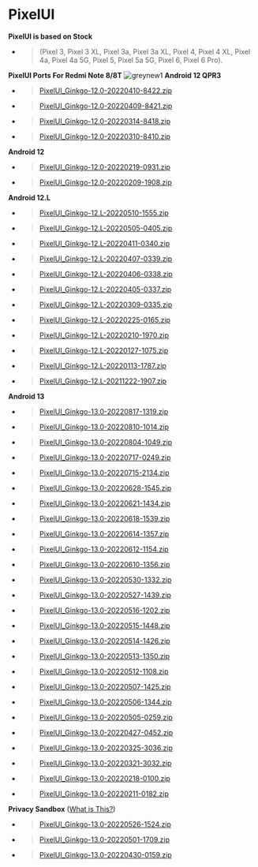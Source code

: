 # PixelUI
**PixelUI is based on Stock** 
- > (Pixel 3, Pixel 3 XL, Pixel 3a, Pixel 3a XL, Pixel 4, Pixel 4 XL, Pixel 4a, Pixel 4a 5G, Pixel 5, Pixel 5a 5G, Pixel 6, Pixel 6 Pro).

**PixelUI Ports For Redmi Note 8/8T**
![greynew1](https://user-images.githubusercontent.com/37813398/172945814-95f91607-ce2c-4c74-9b9e-3115afaf3552.jpg)
**Android 12 QPR3**
- >[PixelUI_Ginkgo-12.0-20220410-8422.zip](https://drive.google.com/uc?id=1ZwfYfz5SfxSeS-0m7404Lhz90vT2G0EI&export=download)
- >[PixelUI_Ginkgo-12.0-20220409-8421.zip](https://drive.google.com/uc?id=12AS76M0ka46ZOEdkkxcX-v4mDH4LyFf6&export=download)
- >[PixelUI_Ginkgo-12.0-20220314-8418.zip](https://drive.google.com/uc?id=1A5VrqLRBKvqMaB6hTbju32RzYxYJvm-0&export=download)
- >[PixelUI_Ginkgo-12.0-20220310-8410.zip](https://drive.google.com/uc?id=1ijwW-UmK0wI8dlF7tqPM-jFb1JuQj44I&export=download)

**Android 12**
- >[PixelUI_Ginkgo-12.0-20220219-0931.zip](https://drive.google.com/uc?id=1e0nF2SoO-0LVXQWbyAvYbIPODeUrAnFn&export=download)
- >[PixelUI_Ginkgo-12.0-20220209-1908.zip](https://drive.google.com/uc?id=1GkYBtW_8VnyhRSZqeAGI2oDAZ-oPLHbp&export=download)

**Android 12.L**
- >[PixelUI_Ginkgo-12.L-20220510-1555.zip](https://drive.google.com/uc?id=1-wuAmF1d7cLcgkk01rHj-ztZC42TQxXt&export=download)
- >[PixelUI_Ginkgo-12.L-20220505-0405.zip](https://drive.google.com/uc?id=1xSBh_mqGQcsHFCyH_YrRyvers9BN3xAy&export=download)
- >[PixelUI_Ginkgo-12.L-20220411-0340.zip](https://drive.google.com/uc?id=1kQO_jgTnRvCsc5fJ2aQCf9l-A-ebH0sj&export=download)
- >[PixelUI_Ginkgo-12.L-20220407-0339.zip](https://drive.google.com/uc?id=1HrYkVbOK4jk6zst-jgJcqhKbILsvOVSC&export=download)
- >[PixelUI_Ginkgo-12.L-20220406-0338.zip](https://drive.google.com/uc?id=1WWOFjP-t0AkEfvgK6REGisSijMJtoIrn&export=download)
- >[PixelUI_Ginkgo-12.L-20220405-0337.zip](https://drive.google.com/uc?id=1Y0gyKDoylMr74s2qCRGiep4DSjKgKO0Z&export=download)
- >[PixelUI_Ginkgo-12.L-20220309-0335.zip](https://drive.google.com/file/d/19Wiuagqanib2Q_-trKbq9OsiSWm0hQTE/view)
- >[PixelUI_Ginkgo-12.L-20220225-0165.zip](https://drive.google.com/file/d/1yfO9cQRoK1XLZ9ZrEn7QKU3WvrDYJzon/view?usp=drivesdk)
- >[PixelUI_Ginkgo-12.L-20220210-1970.zip](https://drive.google.com/uc?id=1IJZDy8PBtW-uKwzjKWiSW0LCOXygny1y&export=download)
- >[PixelUI_Ginkgo-12.L-20220127-1075.zip](https://drive.google.com/uc?id=18SfYWaPSc_j3d3aA1Nte8PO5cVEd5bE7&export=download)
- >[PixelUI_Ginkgo-12.L-20220113-1787.zip](https://drive.google.com/file/d/10M_jchJFuMX1UXJJnaGB-sU0WOJ_tlMs/view?usp=drivesdk)
- >[PixelUI_Ginkgo-12.L-20211222-1907.zip](https://drive.google.com/file/d/1KVI4n2nor0M_IKjmzePl3nU3YjZ8L9cY/view?usp=drivesdk)

**Android 13**
- >[PixelUI_Ginkgo-13.0-20220817-1319.zip](https://drive.google.com/uc?id=18O1FsmFFf-cp99TQZ5fYja3rryvfrYuy&export=download)
- >[PixelUI_Ginkgo-13.0-20220810-1014.zip](https://drive.google.com/uc?id=1MI5ibgWRxNt1kar67WJwyMg6sfUKMc7t&export=download)
- >[PixelUI_Ginkgo-13.0-20220804-1049.zip](https://drive.google.com/uc?id=1hXxhuWDrBKR9hl6dU-tQdi3oC6UHtAzx&export=download)
- >[PixelUI_Ginkgo-13.0-20220717-0249.zip](https://drive.google.com/uc?id=1oyV9XWyvwCEke9NYCQ_qhs3Dez2Jsno1&export=download)
- >[PixelUI_Ginkgo-13.0-20220715-2134.zip](https://drive.google.com/uc?id=1RZLM9m5bcDIN_jszTEKChq8M4gYH641q&export=download)
- >[PixelUI_Ginkgo-13.0-20220628-1545.zip](https://drive.google.com/uc?id=1dqUJotpi4qGc1r4gwWPjePoRzxvQNlDz&export=download)
- >[PixelUI_Ginkgo-13.0-20220621-1434.zip](https://drive.google.com/uc?id=1T2JtegCVmGIn8UvOZM60oyiWfeMaAiMH&export=download)
- >[PixelUI_Ginkgo-13.0-20220618-1539.zip](https://drive.google.com/uc?id=1db8ygg3jhdXjX9Klltw9-4dOFSV5yjCG&export=download)
- >[PixelUI_Ginkgo-13.0-20220614-1357.zip](https://drive.google.com/uc?id=1KNoG7ax3AsXrcW2ryLoD_LaJnOgPLpdr&export=download)
- >[PixelUI_Ginkgo-13.0-20220612-1154.zip](https://drive.google.com/uc?id=1YG4yc8QGROo9aNvx5MU84Ot96KrT2yEx&export=download)
- >[PixelUI_Ginkgo-13.0-20220610-1356.zip](https://drive.google.com/uc?id=1SkdGaZQNZpHy5wJTYYjHGvE2x9yqNwpP&export=download)
- >[PixelUI_Ginkgo-13.0-20220530-1332.zip](https://drive.google.com/u/0/uc?id=1oyYyHnuSOXohtwmWUOc2fuoWUcsHoUYr&export=download)
- >[PixelUI_Ginkgo-13.0-20220527-1439.zip](https://drive.google.com/uc?id=1NPTYOryHMViVJT-hV_Vu4lLxQfQ9LspY&export=download)
- >[PixelUI_Ginkgo-13.0-20220516-1202.zip](https://drive.google.com/uc?id=1oF_JNURe1cHixLdr_hlGnj8ymmQXdj7K&export=download)
- >[PixelUI_Ginkgo-13.0-20220515-1448.zip](https://drive.google.com/uc?id=1HBMCXaKVItxZVMpR_ujysb9Rqp9SjqIu&export=download)
- >[PixelUI_Ginkgo-13.0-20220514-1426.zip](https://drive.google.com/uc?id=1V9QTnpCDRMThmp6PenNJdIBoQLtYs3VP&export=download)
- >[PixelUI_Ginkgo-13.0-20220513-1350.zip](https://drive.google.com/uc?id=1YZFp_jLt8GsKOF3PhkZhCFEUFLj6_9rA&export=download)
- >[PixelUI_Ginkgo-13.0-20220512-1108.zip](https://drive.google.com/uc?id=1jmmVvwlbaxgvQEdK39R99eq_YHiHY9zF&export=download)
- >[PixelUI_Ginkgo-13.0-20220507-1425.zip](https://drive.google.com/uc?id=10pg25xkJlTDUnysRs-sbByUU8MEmo08H&export=download)
- >[PixelUI_Ginkgo-13.0-20220506-1344.zip](https://drive.google.com/uc?id=1MrJEzuAFX3okPYS2BlVAmEHi8DCmlCxq&export=download)
- >[PixelUI_Ginkgo-13.0-20220505-0259.zip](https://drive.google.com/file/d/1Y0bl4kuOC2KU1Jg9oMfpUpydsBe3Unxk/view?usp=sharing)
- >[PixelUI_Ginkgo-13.0-20220427-0452.zip](https://drive.google.com/uc?id=1sEip-C-1HbLwRkXJAcDiN5UHnQeXURaJ&export=download)
- >[PixelUI_Ginkgo-13.0-20220325-3036.zip](https://drive.google.com/uc?id=1fibdEAEBy6vx0-nVGX2ncf3G0_wE0Bal&export=download)
- >[PixelUI_Ginkgo-13.0-20220321-3032.zip](https://drive.google.com/uc?id=1oOgbYthTAVW7pVPRbNkLxYsPl9ZRtqVx&export=download)
- >[PixelUI_Ginkgo-13.0-20220218-0100.zip](https://drive.google.com/uc?id=1aMMMHTQFZvPXavQFtsR9QnXG0XoNaOhd&export=download)
- >[PixelUI_Ginkgo-13.0-20220211-0182.zip](https://drive.google.com/uc?id=1ACHdqvf2NK0Rql2Ul1LMmlL5wrAwWztl&export=download)

**Privacy Sandbox** ([What is This?](https://developer.android.com/design-for-safety/privacy-sandbox/program-overview))
- >[PixelUI_Ginkgo-13.0-20220526-1524.zip](https://drive.google.com/uc?id=1_59mM4xpD07RCb0pZdm6LLju7dt0RDjc&export=download)
- >[PixelUI_Ginkgo-13.0-20220501-1709.zip](https://drive.google.com/uc?id=1XBkSWDrPL0vzkjdsIyPY5n__GKFR6kUh&export=download)
- >[PixelUI_Ginkgo-13.0-20220430-0159.zip](https://drive.google.com/uc?id=1pnRp_3Gy7E7LHOwj17wGOX7f5_vqOOz8&export=download)
